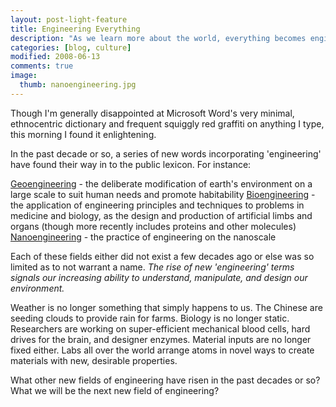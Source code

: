 ```yaml
---
layout: post-light-feature
title: Engineering Everything
description: "As we learn more about the world, everything becomes engineerable."
categories: [blog, culture]
modified: 2008-06-13
comments: true
image:
  thumb: nanoengineering.jpg
---
```

Though I'm generally disappointed at Microsoft Word's very minimal, ethnocentric dictionary and frequent squiggly red graffiti on anything I type, this morning I found it enlightening.

In the past decade or so, a series of new words incorporating 'engineering' have found their way in to the public lexicon. For instance:

<a href="http://www.technologyreview.com/Infotech/20463/?a=f">Geoengineering</a> - the deliberate modification of earth's environment on a large scale to suit human needs and promote habitability
<a href="http://keaslinglab.lbl.gov/wiki/index.php/Projects#Synthetic_Biology">Bioengineering</a> - the application of engineering principles and techniques to problems in medicine and biology, as the design and production of artificial limbs and organs (though more recently includes proteins and other molecules)
<a href="http://web.mit.edu/nanoengineering/">Nanoengineering</a> - the practice of engineering on the nanoscale

Each of these fields either did not exist a few decades ago or else was so limited as to not warrant a name. *The rise of new 'engineering' terms signals our increasing ability to understand, manipulate, and design our environment.*

Weather is no longer something that simply happens to us. The Chinese are seeding clouds to provide rain for farms. Biology is no longer static. Researchers are working on super-efficient mechanical blood cells, hard drives for the brain, and designer enzymes. Material inputs are no longer fixed either. Labs all over the world arrange atoms in novel ways to create materials with new, desirable properties.

What other new fields of engineering have risen in the past decades or so? What we will be the next new field of engineering?